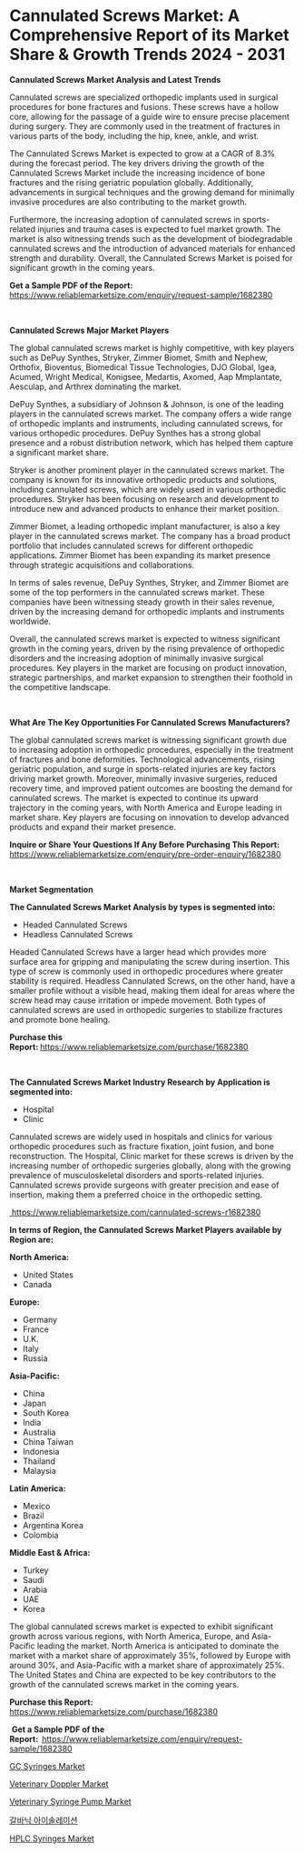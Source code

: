 <p><h1>Cannulated Screws Market: A Comprehensive Report of its Market Share & Growth Trends 2024 - 2031</h1></p><p><strong>Cannulated Screws Market Analysis and Latest Trends</strong></p>
<p><p>Cannulated screws are specialized orthopedic implants used in surgical procedures for bone fractures and fusions. These screws have a hollow core, allowing for the passage of a guide wire to ensure precise placement during surgery. They are commonly used in the treatment of fractures in various parts of the body, including the hip, knee, ankle, and wrist.</p><p>The Cannulated Screws Market is expected to grow at a CAGR of 8.3% during the forecast period. The key drivers driving the growth of the Cannulated Screws Market include the increasing incidence of bone fractures and the rising geriatric population globally. Additionally, advancements in surgical techniques and the growing demand for minimally invasive procedures are also contributing to the market growth.</p><p>Furthermore, the increasing adoption of cannulated screws in sports-related injuries and trauma cases is expected to fuel market growth. The market is also witnessing trends such as the development of biodegradable cannulated screws and the introduction of advanced materials for enhanced strength and durability. Overall, the Cannulated Screws Market is poised for significant growth in the coming years.</p></p>
<p><strong>Get a Sample PDF of the Report:&nbsp;</strong> <a href="https://www.reliablemarketsize.com/enquiry/request-sample/1682380">https://www.reliablemarketsize.com/enquiry/request-sample/1682380</a></p>
<p>&nbsp;</p>
<p><strong>Cannulated Screws Major Market Players</strong></p>
<p><p>The global cannulated screws market is highly competitive, with key players such as DePuy Synthes, Stryker, Zimmer Biomet, Smith and Nephew, Orthofix, Bioventus, Biomedical Tissue Technologies, DJO Global, Igea, Acumed, Wright Medical, Konigsee, Medartis, Axomed, Aap Mmplantate, Aesculap, and Arthrex dominating the market.</p><p>DePuy Synthes, a subsidiary of Johnson & Johnson, is one of the leading players in the cannulated screws market. The company offers a wide range of orthopedic implants and instruments, including cannulated screws, for various orthopedic procedures. DePuy Synthes has a strong global presence and a robust distribution network, which has helped them capture a significant market share.</p><p>Stryker is another prominent player in the cannulated screws market. The company is known for its innovative orthopedic products and solutions, including cannulated screws, which are widely used in various orthopedic procedures. Stryker has been focusing on research and development to introduce new and advanced products to enhance their market position.</p><p>Zimmer Biomet, a leading orthopedic implant manufacturer, is also a key player in the cannulated screws market. The company has a broad product portfolio that includes cannulated screws for different orthopedic applications. Zimmer Biomet has been expanding its market presence through strategic acquisitions and collaborations.</p><p>In terms of sales revenue, DePuy Synthes, Stryker, and Zimmer Biomet are some of the top performers in the cannulated screws market. These companies have been witnessing steady growth in their sales revenue, driven by the increasing demand for orthopedic implants and instruments worldwide.</p><p>Overall, the cannulated screws market is expected to witness significant growth in the coming years, driven by the rising prevalence of orthopedic disorders and the increasing adoption of minimally invasive surgical procedures. Key players in the market are focusing on product innovation, strategic partnerships, and market expansion to strengthen their foothold in the competitive landscape.</p></p>
<p>&nbsp;</p>
<p><strong>What Are The Key Opportunities For Cannulated Screws Manufacturers?</strong></p>
<p><p>The global cannulated screws market is witnessing significant growth due to increasing adoption in orthopedic procedures, especially in the treatment of fractures and bone deformities. Technological advancements, rising geriatric population, and surge in sports-related injuries are key factors driving market growth. Moreover, minimally invasive surgeries, reduced recovery time, and improved patient outcomes are boosting the demand for cannulated screws. The market is expected to continue its upward trajectory in the coming years, with North America and Europe leading in market share. Key players are focusing on innovation to develop advanced products and expand their market presence.</p></p>
<p><strong>Inquire or Share Your Questions If Any Before Purchasing This Report:</strong> <a href="https://www.reliablemarketsize.com/enquiry/pre-order-enquiry/1682380">https://www.reliablemarketsize.com/enquiry/pre-order-enquiry/1682380</a></p>
<p>&nbsp;</p>
<p><strong>Market Segmentation</strong></p>
<p><strong>The Cannulated Screws Market Analysis by types is segmented into:</strong></p>
<p><ul><li>Headed Cannulated Screws</li><li>Headless Cannulated Screws</li></ul></p>
<p><p>Headed Cannulated Screws have a larger head which provides more surface area for gripping and manipulating the screw during insertion. This type of screw is commonly used in orthopedic procedures where greater stability is required. Headless Cannulated Screws, on the other hand, have a smaller profile without a visible head, making them ideal for areas where the screw head may cause irritation or impede movement. Both types of cannulated screws are used in orthopedic surgeries to stabilize fractures and promote bone healing.</p></p>
<p><strong>Purchase this Report:&nbsp;</strong><a href="https://www.reliablemarketsize.com/purchase/1682380">https://www.reliablemarketsize.com/purchase/1682380</a></p>
<p>&nbsp;</p>
<p><strong>The Cannulated Screws Market Industry Research by Application is segmented into:</strong></p>
<p><ul><li>Hospital</li><li>Clinic</li></ul></p>
<p><p>Cannulated screws are widely used in hospitals and clinics for various orthopedic procedures such as fracture fixation, joint fusion, and bone reconstruction. The Hospital, Clinic market for these screws is driven by the increasing number of orthopedic surgeries globally, along with the growing prevalence of musculoskeletal disorders and sports-related injuries. Cannulated screws provide surgeons with greater precision and ease of insertion, making them a preferred choice in the orthopedic setting.</p></p>
<p><a href="https://www.reliablemarketsize.com/cannulated-screws-r1682380">&nbsp;https://www.reliablemarketsize.com/cannulated-screws-r1682380</a></p>
<p><strong>In terms of Region, the Cannulated Screws Market Players available by Region are:</strong></p>
<p>
    <p> <strong> North America: </strong>
        <ul>
            <li>United States</li>
            <li>Canada</li>
        </ul>
        </p> 
    <p> <strong> Europe: </strong>
        <ul>
            <li>Germany</li>
            <li>France</li>
            <li>U.K.</li>
            <li>Italy</li>
            <li>Russia</li>
        </ul>
        </p> 
    <p> <strong> Asia-Pacific: </strong>
        <ul>
            <li>China</li>
            <li>Japan</li>
            <li>South Korea</li>
            <li>India</li>
            <li>Australia</li>
            <li>China Taiwan</li>
            <li>Indonesia</li>
            <li>Thailand</li>
            <li>Malaysia</li>
        </ul>
        </p> 
    <p> <strong> Latin America: </strong>
        <ul>
            <li>Mexico</li>
            <li>Brazil</li>
            <li>Argentina Korea</li>
            <li>Colombia</li>
        </ul>
        </p> 
    <p> <strong> Middle East & Africa: </strong>
        <ul>
            <li>Turkey</li>
            <li>Saudi</li>
            <li>Arabia</li>
            <li>UAE</li>
            <li>Korea</li>
        </ul>
    </p>
    </p>
<p><p>The global cannulated screws market is expected to exhibit significant growth across various regions, with North America, Europe, and Asia-Pacific leading the market. North America is anticipated to dominate the market with a market share of approximately 35%, followed by Europe with around 30%, and Asia-Pacific with a market share of approximately 25%. The United States and China are expected to be key contributors to the growth of the cannulated screws market in the coming years.</p></p>
<p><strong>Purchase this Report: </strong><a href="https://www.reliablemarketsize.com/purchase/1682380">https://www.reliablemarketsize.com/purchase/1682380</a></p>
<p>&nbsp;<strong>Get a Sample PDF of the Report:&nbsp;&nbsp;</strong><a href="https://www.reliablemarketsize.com/enquiry/request-sample/1682380">https://www.reliablemarketsize.com/enquiry/request-sample/1682380</a></p>
<p><strong></strong></p>
<p><p><a href="https://github.com/nigngrjl95/Market-Research-Report-List-1/blob/main/gc-syringes-market.md">GC Syringes Market</a></p><p><a href="https://github.com/nicholepatriciadoylenwnrjr0/Market-Research-Report-List-3/blob/main/veterinary-doppler-market.md">Veterinary Doppler Market</a></p><p><a href="https://github.com/ayamgoreng5458/Market-Research-Report-List-1/blob/main/veterinary-syringe-pump-market.md">Veterinary Syringe Pump Market</a></p><p><a href="https://github.com/shampaakter36/Market-Research-Report-List-2/blob/main/398260774978.md">갈바닉 아이솔레이션</a></p><p><a href="https://github.com/sarohimweaach77/Market-Research-Report-List-1/blob/main/hplc-syringes-market.md">HPLC Syringes Market</a></p></p>